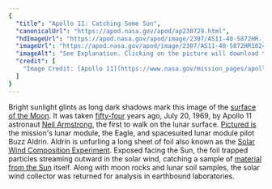 ```yaml
---
{
  "title": "Apollo 11: Catching Some Sun",
  "canonicalUrl": "https://apod.nasa.gov/apod/ap230729.html",
  "hdImageUrl": "https://apod.nasa.gov/apod/image/2307/AS11-40-5872HR.jpg",
  "imageUrl": "https://apod.nasa.gov/apod/image/2307/AS11-40-5872HR1024.jpg",
  "imageAlt": "See Explanation. Clicking on the picture will download the highest resolution version available.",
  "credit": [
    "Image Credit: [Apollo 11](https://www.nasa.gov/mission_pages/apollo/missions/apollo11.html), [NASA](https://www.nasa.gov/) (Image scanned by Kipp Teague)"
  ]
}
---
```


Bright sunlight glints as long dark shadows mark this image of the [surface of the Moon](https://www.facebook.com/people/Apollo-Lunar-Surface-Journal/100057623282572/). It was taken [fifty-four](https://www.nasa.gov/centers/johnson/about/history/jsc50/as11-40-5875.html) years ago, July 20, 1969, by Apollo 11 astronaut [Neil Armstrong](https://apod.nasa.gov/apod/ap230722.html), the first to walk on the lunar surface. [Pictured is](https://www.hq.nasa.gov/alsj/a11/images11.html#5872) the mission's lunar module, the Eagle, and spacesuited lunar module pilot Buzz Aldrin. Aldrin is unfurling a long sheet of foil also known as the [Solar Wind Composition Experiment](https://nssdc.gsfc.nasa.gov/nmc/experiment/display.action?id=1969-059C-02). Exposed facing the Sun, the foil trapped particles streaming outward in the solar wind, catching a sample of [material from the Sun](https://solarsystem.nasa.gov/missions/genesis/in-depth/) itself. Along with moon rocks and lunar soil samples, the solar wind collector was returned for analysis in earthbound laboratories.
